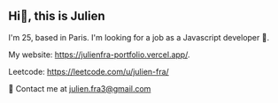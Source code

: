 ## Hi👋, this is Julien

I'm 25, based in Paris. I'm looking for a job as a Javascript developer 🔭.

My website: https://julienfra-portfolio.vercel.app/.

Leetcode: https://leetcode.com/u/julien-fra/

💬 Contact me at julien.fra3@gmail.com 

